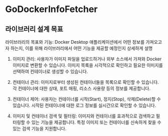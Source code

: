 # GoDockerInfoFetcher

## 라이브러리 설계 목표

라이브러리의 목표와 기능: Docker Desktop 애플리케이션에서 어떤 정보를 가져오고자 하는지, 이를 위해 라이브러리에서 어떤 기능을 제공할 예정인지 상세하게 설명

 

1. 이미지 관리:
    사용자가 이미지 파일을 업로드하거나 외부 소스에서 가져와 Docker 이미지로 변환할 수 있습니다.
    이미지 목록을 시각적으로 확인하고 필요한 이미지를 선택하여 컨테이너로 생성할 수 있습니다.

2. 컨테이너 관리:
    이미지로부터 생성된 컨테이너들을 목록으로 확인할 수 있습니다.
    각 컨테이너에 대한 상태, 포트 매핑, 리소스 사용량 등의 정보를 제공합니다.

3. 컨테이너 제어:
    사용자는 컨테이너를 시작(Start), 정지(Stop), 삭제(Delete)할 수 있습니다.
    시작된 컨테이너에 대한 로그 정보를 실시간으로 확인할 수 있습니다.

4. 이미지 및 컨테이너 검색 및 필터링:
    이미지와 컨테이너를 효과적으로 검색하고 필터링할 수 있는 기능을 제공합니다.
    특정 이미지 또는 컨테이너를 신속하게 찾을 수 있는 검색 기능을 지원합니다.
